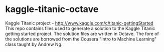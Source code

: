 kaggle-titanic-octave
=====================
Kaggle Titanic project - http://www.kaggle.com/c/titanic-gettingStarted
This repo contains files used to generate a solution to the Kaggle Titanic getting started project. The solution files are written in Octave. The fore of the solutions are borrowed from the Cousera "Intro to Machine Learning" class taught by Andrew Ng.
